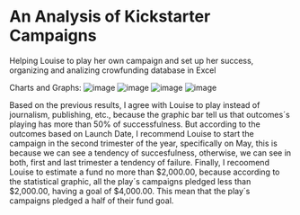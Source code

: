 # An Analysis of Kickstarter Campaigns
Helping Louise to play her own campaign and set up her success, organizing and analizing crowfunding database in Excel

Charts and Graphs:
![image](https://user-images.githubusercontent.com/108365182/177199252-1d7089c3-7bb7-4db1-90db-e593b5da0603.png)
![image](https://user-images.githubusercontent.com/108365182/177199142-d415565d-0f1b-4bd8-8481-ac250f652a0a.png)
![image](https://user-images.githubusercontent.com/108365182/177199187-091dd136-f131-4d0b-b3b6-8306ee7c8340.png)
![image](https://user-images.githubusercontent.com/108365182/177202010-51a51ebc-9a20-4f60-86e6-634c49632e72.png)

Based on the previous results, I agree with Louise to play instead of journalism, publishing, etc., because the graphic bar tell us that outcomes´s playing has more than 50% of successfulness. But according to the outcomes based on Launch Date, I recommend Louise to start the campaign in the second trimester of the year, specifically on May, this is because we can see a tendency of succesfulness, otherwise, we can see in both, first and last trimester a tendency of failure. Finally, I recoomend Louise to estimate a fund no more than $2,000.00, because according to the statistical graphic, all the play´s campaigns pledged less than $2,000.00, having a goal of $4,000.00. This mean that the play´s campaigns pledged a half of their fund goal.

